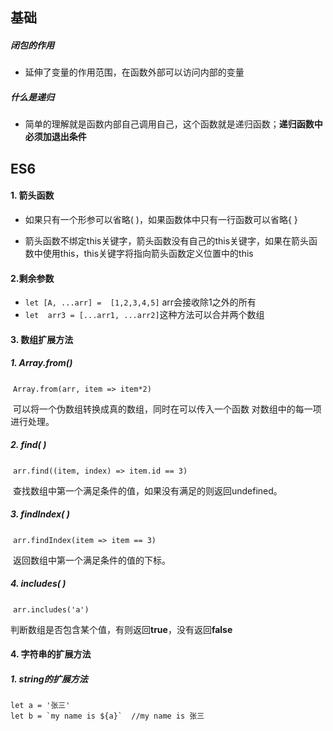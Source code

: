 ## 基础

##### 闭包的作用

+ 延伸了变量的作用范围，在函数外部可以访问内部的变量

##### 什么是递归

+ 简单的理解就是函数内部自己调用自己，这个函数就是递归函数；**递归函数中必须加退出条件**

## ES6

#### 1. 箭头函数

+ 如果只有一个形参可以省略( )，如果函数体中只有一行函数可以省略{ }

+ 箭头函数不绑定this关键字，箭头函数没有自己的this关键字，如果在箭头函数中使用this，this关键字将指向箭头函数定义位置中的this

#### 2.剩余参数

+ `let [A, ...arr] =  [1,2,3,4,5]` arr会接收除1之外的所有
+ `let  arr3 = [...arr1, ...arr2]`这种方法可以合并两个数组

#### 3. 数组扩展方法

##### 	1. Array.from()

​	`Array.from(arr, item => item*2)`

​	可以将一个伪数组转换成真的数组，同时在可以传入一个函数	对数组中的每一项进行处理。

##### 	2. find( )

​	`arr.find((item, index) => item.id == 3)`

​	查找数组中第一个满足条件的值，如果没有满足的则返回undefined。

##### 	3. findIndex( )

​	`arr.findIndex(item => item == 3)`

​	返回数组中第一个满足条件的值的下标。

##### 	4. includes( )

​	`arr.includes('a')`

​	判断数组是否包含某个值，有则返回**true**，没有返回**false**

#### 4. 字符串的扩展方法

##### 	1.  string的扩展方法

```
let a = '张三'
let b = `my name is ${a}`  //my name is 张三
```

